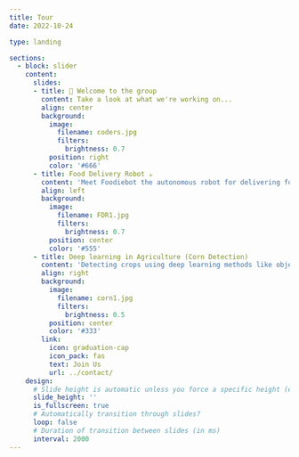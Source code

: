 ```yaml
---
title: Tour
date: 2022-10-24

type: landing

sections:
  - block: slider
    content:
      slides:
      - title: 👋 Welcome to the group
        content: Take a look at what we're working on...
        align: center
        background:
          image:
            filename: coders.jpg
            filters:
              brightness: 0.7
          position: right
          color: '#666'
      - title: Food Delivery Robot ☕️
        content: 'Meet Foodiebot the autonomous robot for delivering food to customers'
        align: left
        background:
          image:
            filename: FDR1.jpg
            filters:
              brightness: 0.7
          position: center
          color: '#555'
      - title: Deep learning in Agriculture (Corn Detection)
        content: 'Detecting crops using deep learning methods like object detection'
        align: right
        background:
          image:
            filename: corn1.jpg
            filters:
              brightness: 0.5
          position: center
          color: '#333'
        link:
          icon: graduation-cap
          icon_pack: fas
          text: Join Us
          url: ../contact/
    design:
      # Slide height is automatic unless you force a specific height (e.g. '400px')
      slide_height: ''
      is_fullscreen: true
      # Automatically transition through slides?
      loop: false
      # Duration of transition between slides (in ms)
      interval: 2000
---
```

